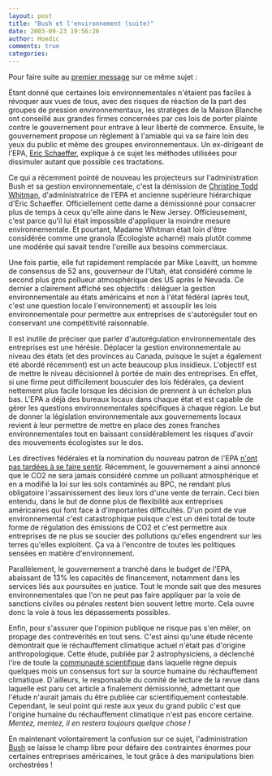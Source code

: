```yaml
---
layout: post
title: "Bush et l'environnement (suite)"
date: 2003-09-23 19:56:26
author: Hoedic
comments: true
categories: 
---
```



Pour faire suite au <a href="blog32.html" title="Bush et l'environnement">premier message</a> sur ce même sujet :

Étant donné que certaines lois environnementales n'étaient pas faciles à révoquer aux vues de tous, avec des risques de réaction de la part des groupes de pression environnementaux, les stratèges de la Maison Blanche ont conseillé aux grandes firmes concernées par ces lois de porter plainte contre le gouvernement pour entrave à leur liberté de commerce. Ensuite, le gouvernement propose un règlement à l'amiable qui va se faire loin des yeux du public et même des groupes environnementaux. Un ex-dirigeant de l'EPA, <a href="http://www.washingtonmonthly.com/features/2001/0207.schaeffer.html" title="Clearing the Air - Why I quit Bush's EPA.">Eric Schaeffer</a>, explique à ce sujet les méthodes utilisées pour dissimuler autant que possible ces tractations.

Ce qui a récemment pointé de nouveau les projecteurs sur l'administration Bush et sa gestion environnementale, c'est la démission de <a href="http://www.salon.com/news/feature/2003/05/22/whitman/index_np.html" title="Bush's EPA chief seeks greener pastures" >Christine Todd Whitman</a>, d'administratrice de l'EPA et ancienne supérieure hiérarchique d'Eric Schaeffer. Officiellement cette dame a démissionné pour consacrer plus de temps à ceux qu'elle aime dans le New Jersey. Officieusement, c'est parce qu'il lui était impossible d'appliquer la moindre mesure environnementale. Et pourtant, Madame Whitman était loin d'être considérée comme une granola (Écologiste acharné) mais plutôt comme une modérée qui savait tendre l'oreille aux besoins commerciaux.

Une fois partie, elle fut rapidement remplacée par Mike Leavitt, un homme de consensus de 52 ans, gouverneur de l'Utah, état considéré comme le second plus gros pollueur atmosphérique des US après le Nevada. Ce dernier a clairement affiché ses objectifs : déléguer la gestion environnementale au états américains et non à l'état fédéral (après tout, c'est une question locale l'environnement) et assouplir les lois environnementale pour permettre aux entreprises de s'autoréguler tout en conservant une compétitivité raisonnable.

Il est inutile de préciser que parler d'autorégulation environnementale des entreprises est une hérésie. Déplacer la gestion environnementale au niveau des états (et des provinces au Canada, puisque le sujet a également été abordé récemment) est un acte beaucoup plus insidieux. L'objectif est de mettre le niveau décisionnel à portée de main des entreprises. En effet, si une firme peut difficilement bousculer des lois fédérales, ça devient nettement plus facile lorsque les décision de prennent à un échelon plus bas. L'EPA a déjà des bureaux locaux dans chaque état et est capable de gérer les questions environnementales spécifiques à chaque région. Le but de donner la législation environnementale aux gouvernements locaux revient à leur permettre de mettre en place des zones franches environnementales tout en baissant considérablement les risques d'avoir des mouvements écologistes sur le dos.

Les directives fédérales et la nomination du nouveau patron de l'EPA <a href="http://www.ledevoir.com/2003/09/13/36065.html" title="L'administration Bush modifie les orientations de l'EPA">n'ont pas tardées à se faire sentir</a>. Récemment, le gouvernement a ainsi annoncé que le CO2 ne sera jamais considéré comme un polluant atmosphérique et en a modifié la loi sur les sols contaminés au BPC, ne rendant plus obligatoire l'assainissement des lieux lors d'une vente de terrain. Ceci bien entendu, dans le but de donne plus de flexibilité aux entreprises américaines qui font face à d'importantes difficultés. D'un point de vue environnemental c'est catastrophique puisque c'est un déni total de toute forme de régulation des émissions de CO2 et c'est permettre aux entreprises de ne plus se soucier des pollutions qu'elles engendrent sur les terres qu'elles exploitent. Ça va à l'encontre de toutes les politiques sensées en matière d'environnement.

Parallèlement, le gouvernement a tranché dans le budget de l'EPA, abaissant de 13% les capacités de financement, notamment dans les services liés aux poursuites en justice. Tout le monde sait que des mesures environnementales que l'on ne peut pas faire appliquer par la voie de sanctions civiles ou pénales restent bien souvent lettre morte. Cela ouvre donc la voie à tous les dépassements possibles.

Enfin, pour s'assurer que l'opinion publique ne risque pas s'en mêler, on propage des contrevérités en tout sens. C'est ainsi qu'une étude récente démontrait que le réchauffement climatique actuel n'était pas d'origine anthropologique. Cette étude, publiée par 2 astrophysiciens, a déclenché l'ire de toute la <a href="http://www.transfert.net/a9101" title="Réchauffement planétaire : les climatologues répondent à la droite américaine">communauté scientifique</a> dans laquelle règne depuis quelques mois un consensus fort sur la source humaine du réchauffement climatique. D'ailleurs, le responsable du comité de lecture de la revue dans laquelle est paru cet article a finalement démissionné, admettant que l'étude n'aurait jamais du être publiée car scientifiquement contestable. Cependant, le seul point qui reste aux yeux du grand public c'est que l'origine humaine du réchauffement climatique n'est pas encore certaine. *Mentez, mentez, il en restera toujours quelque chose !*

En maintenant volontairement la confusion sur ce sujet, l'administration <a href="http://www.transfert.net/a9280" title="En matière d'environnement, Bush est bien pire que Reagan">Bush</a> se laisse le champ libre pour défaire des contraintes énormes pour certaines entreprises américaines, le tout grâce à des manipulations bien orchestrées !